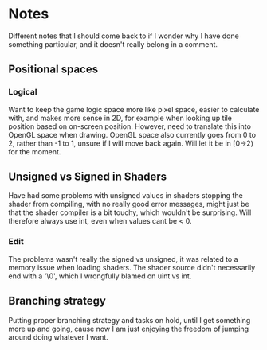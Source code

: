 # Notes
Different notes that I should come back to if I wonder why I have done something
particular, and it doesn't really belong in a comment.

## Positional spaces
### Logical
Want to keep the game logic space more like pixel space, easier to calculate with, and makes more sense in 2D,
for example when looking up tile position based on on-screen position.
However, need to translate this into OpenGL space when drawing.
OpenGL space also currently goes from 0 to 2, rather than -1 to 1, unsure if I will move back again.
Will let it be in [0->2) for the moment.

## Unsigned vs Signed in Shaders
Have had some problems with unsigned values in shaders stopping the shader from compiling,
with no really good error messages, might just be that the shader compiler is a bit touchy,
which wouldn't be surprising.
Will therefore always use int, even when values cant be < 0.

### Edit
The problems wasn't really the signed vs unsigned, it was related to a memory issue when loading shaders.
The shader source didn't necessarily end with a '\0', which I wrongfully blamed on uint vs int.

## Branching strategy
Putting proper branching strategy and tasks on hold, until I get something more up and going, cause now I am just enjoying the freedom of jumping around doing whatever I want.

